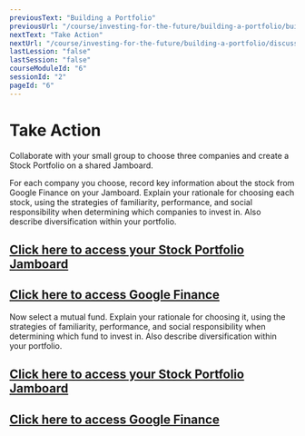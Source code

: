 ```yaml
---
previousText: "Building a Portfolio"
previousUrl: "/course/investing-for-the-future/building-a-portfolio/building-a-portfolio"
nextText: "Take Action"
nextUrl: "/course/investing-for-the-future/building-a-portfolio/discussion"
lastLession: "false"
lastSession: "false"
courseModuleId: "6"
sessionId: "2"
pageId: "6"
---
```



# Take Action

Collaborate with your small group to choose three companies and create a Stock Portfolio on a shared Jamboard. 

For each company you choose, record key information about the stock from Google Finance on your Jamboard. Explain your rationale for choosing each stock, using the strategies of familiarity, performance, and social responsibility when determining which companies to invest in. Also describe diversification within your portfolio. 


## <a href="https://jamboard.google.com/d/1CC2_HfIGskml4d3k5aoRC87w4QxKpWOlvsPj6wQzKmo/edit?usp=sharing" target="_blank">Click here to access your Stock Portfolio Jamboard</a>

## <a href="https://www.google.com/finance/" target="_blank">Click here to access Google Finance</a>

Now select a mutual fund. Explain your rationale for choosing it, using the strategies of familiarity, performance, and social responsibility when determining which fund to invest in. Also describe diversification within your portfolio. 

## <a href="https://jamboard.google.com/d/1CC2_HfIGskml4d3k5aoRC87w4QxKpWOlvsPj6wQzKmo/edit?usp=sharing" target="_blank">Click here to access your Stock Portfolio Jamboard</a>
## <a href="https://www.google.com/finance/" target="_blank">Click here to access Google Finance</a>

